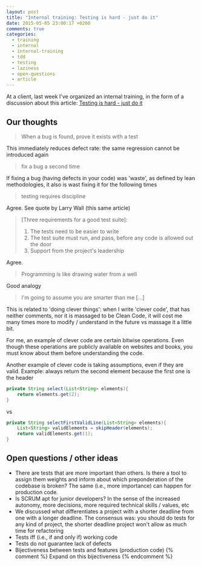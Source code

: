 ```yaml
---
layout: post
title: "Internal training: Testing is hard - just do it"
date: 2015-05-05 23:00:17 +0200
comments: true
categories: 
  - training
  - internal
  - internal-training
  - tdd
  - testing
  - laziness
  - open-questions
  - article
---
```


At a client, last week I've organized an internal training, in the form of a discussion about this article: [Testing is hard - just do it][article]

## Our thoughts

> When a bug is found, prove it exists with a test

This immediately reduces defect rate: the same regression cannot be introduced again

>  fix a bug a second time

If fixing a bug (having defects in your code) was 'waste', as defined by lean methodologies, it also is wast fixing it for the following times

> testing requires discipline

Agree. See quote by Larry Wall (this same article)

> [Three requirements for a good test suite]:
>
>  1. The tests need to be easier to write
>  1. The test suite must run, and pass, before any code is allowed out the door
>  1. Support from the project's leadership

Agree.

> Programming is like drawing water from a well

Good analogy

> I'm going to assume you are smarter than me [...]

This is related to 'doing clever things': when I write 'clever code', that has neither comments, nor it is massaged to be Clean Code, it will cost me many times more to modify / understand in the future vs massage it a little bit.

For me, an example of clever code are certain bitwise operations. Even though these operations are publicly available on websites and books, you must know about them before understanding the code.

Another example of clever code is taking assumptions, even if they are valid. Example: always return the second element because the first one is the header

```java
private String select(List<String> elements){
	return elements.get(2);
}
```

vs

```java
private String selectFirstValidLine(List<String> elements){
	List<String> validElements = skipHeader(elements);
	return validElements.get(1);
}
```

## Open questions / other ideas

  * There are tests that are more important than others. Is there a tool to assign them weights and inform about which preponderation of the codebase is broken? The same (i.e., more importance) can happen for production code.
  * Is SCRUM apt for junior developers? In the sense of the increased autonomy, more decisions, more required technical skills / values, etc
  * We discussed what differentiates a project with a shorter deadline from one with a longer deadline. The consensus was: you should do tests for any kind of project, the shorter deadline project won't allow as much time for refactoring
  * Tests iff (i.e., if and only if) working code
  * Tests do not guarantee lack of defects
  * Bijectiveness between tests and features (production code)
  {% comment %}
  Expand on this bijectiveness
  {% endcomment %}


[article]: http://davidsouther.com/#/posts/2013/10/30/testing-its-hard-just-do-it/
